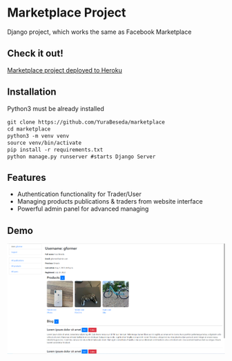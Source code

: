 # Marketplace Project

Django project, which works the same as Facebook Marketplace

## Check it out!

[Marketplace project deployed to Heroku](https://portfolio-marketplace.herokuapp.com/)

## Installation

Python3 must be already installed

```shell
git clone https://github.com/YuraBeseda/marketplace
cd marketplace
python3 -m venv venv
source venv/bin/activate
pip install -r requirements.txt
python manage.py runserver #starts Django Server 
```

## Features

* Authentication functionality for Trader/User
* Managing products publications & traders from website interface 
* Powerful admin panel for advanced managing

## Demo

![Website Interface](demo.png)
